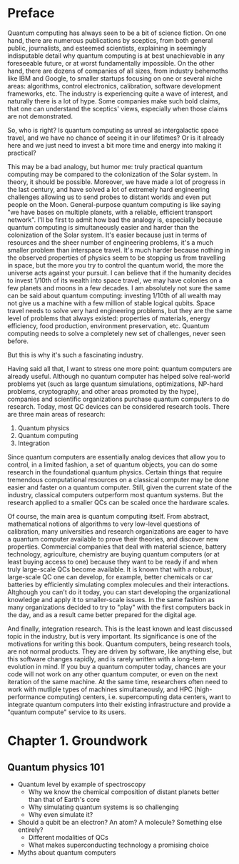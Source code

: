 # Preface

Quantum computing has always seen to be a bit of science fiction. On one hand, there are numerous publications by sceptics, from both general public, journalists, and esteemed scientists, explaining in seemingly indisputable detail why quantum computing is at best unachievable in any foreseeable future, or at worst fundamentally impossible. On the other hand, there are dozens of companies of all sizes, from industry behemoths like IBM and Google, to smaller startups focusing on one or several niche areas: algorithms, control electronics, calibration, software development frameworks, etc. The industry is experiencing quite a wave of interest, and naturally there is a lot of hype. Some companies make such bold claims, that one can understand the sceptics' views, especially when those claims are not demonstrated. 

So, who is right? Is quantum computing as unreal as intergalactic space travel, and we have no chance of seeing it in our lifetimes? Or is it already here and we just need to invest a bit more time and energy into making it practical?

This may be a bad analogy, but humor me: truly practical quantum computing may be compared to the colonization of the Solar system. In theory, it should be possible. Moreover, we have made a lot of progress in the last century, and have solved a lot of extremely hard engineering challenges allowing us to send probes to distant worlds and even put people on the Moon. General-purpose quantum computing is like saying "we have bases on multiple planets, with a reliable, efficient transport network". I'll be first to admit how bad the analogy is, especially because quantum computing is simultaneously easier and harder than the colonization of the Solar system. It's easier because just in terms of resources and the sheer number of engineering problems, it's a much smaller problem than interspace travel. It's much harder because nothing in the observed properties of physics seem to be stopping us from travelling in space, but the more you try to control the quantum world, the more the universe acts against your pursuit. I can believe that if the humanity decides to invest 1/10th of its wealth into space travel, we may have colonies on a few planets and moons in a few decades. I am absolutely not sure the same can be said about quantum computing: investing 1/10th of all wealth may not give us a machine with a few million of stable logical qubits. Space travel needs to solve very hard engineering problems, but they are the same level of problems that always existed: properties of materials, energy efficiency, food production, environment preservation, etc. Quantum computing needs to solve a completely new set of challenges, never seen before. 

But this is why it's such a fascinating industry. 

Having said all that, I want to stress one more point: quantum computers are already useful. Although no quantum computer has helped solve real-world problems yet (such as large quantum simulations, optimizations, NP-hard problems, cryptography, and other areas promoted by the hype), companies and scientific organizations purchase quantum computers to do research. Today, most QC devices can be considered research tools. There are three main areas of research:

1. Quantum physics
2. Quantum computing
3. Integration

Since quantum computers are essentially analog devices that allow you to control, in a limited fashion, a set of quantum objects, you can do some research in the foundational quantum physics. Certain things that require tremendous computational resources on a classical computer may be done easier and faster on a quantum computer. Still, given the current state of the industry, classical computers outperform most quantum systems. But the research applied to a smaller QCs can be scaled once the hardware scales. 

Of course, the main area is quantum computing itself. From abstract, mathematical notions of algorithms to very low-level questions of calibration, many universities and research organizations are eager to have a quantum computer available to prove their theories, and discover new properties. Commercial companies that deal with material science, battery technology, agriculture, chemistry are buying quantum computers (or at least buying access to one) because they want to be ready if and when truly large-scale QCs become available. It is known that with a robust, large-scale QC one can develop, for example, better chemicals or car batteries by efficiently simulating complex molecules and their interactions. Altghough you can't do it today, you can start developing the organizational knowledge and apply it to smaller-scale issues. In the same fashion as many organizations decided to try to "play" with the first computers back in the day, and as a result came better prepared for the digital age.

And finally, integration research. This is the least known and least discussed topic in the industry, but is very important. Its significance is one of the motivations for writing this book. Quantum computers, being research tools, are not normal products. They are driven by software, like anything else, but this software changes rapidly, and is rarely written with a long-term evolution in mind. If you buy a quantum computer today, chances are your code will not work on any other quantum computer, or even on the next iteration of the same machine. At the same time, researchers often need to work with mutliple types of machines simultaneously, and HPC (high-performance computing) centers, i.e. supercomputing data centers, want to integrate quantum computers into their existing infrastructure and provide a "quantum compute" service to its users. 

# Chapter 1. Groundwork

## Quantum physics 101

- Quantum level by example of spectroscopy
  - Why we know the chemical composition of distant planets better than that of Earth's core
  - Why simulating quantum systems is so challenging
  - Why even simulate it?
- Should a qubit be an electron? An atom? A molecule? Something else entirely?
  - Different modalities of QCs
  - What makes superconducting technology a promising choice
- Myths about quantum computers
